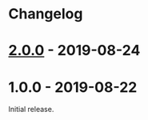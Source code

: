 # Changelog

# [2.0.0] - 2019-08-24

# 1.0.0 - 2019-08-22

Initial release.

[2.0.0]: https://github.com/test/test/compare/v1.0.0...v2.0.0
